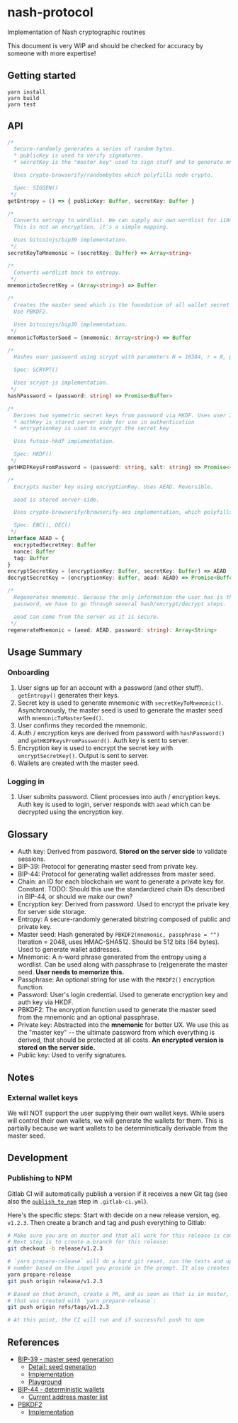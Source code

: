 # nash-protocol

Implementation of Nash cryptographic routines

This document is very WIP and should be checked for accuracy by someone with more expertise!

## Getting started

    yarn install
    yarn build
    yarn test


## API

```typescript
/*
  Secure-randomly generates a series of random bytes.
  * publicKey is used to verify signatures.
  * secretKey is the "master key" used to sign stuff and to generate mnemonic.

  Uses crypto-browserify/randombytes which polyfills node crypto.

  Spec: SIGGEN()
 */
getEntropy = () => { publicKey: Buffer, secretKey: Buffer }

/*
  Converts entropy to wordlist. We can supply our own wordlist for i18n.
  This is not an encryption, it's a simple mapping.

  Uses bitcoinjs/bip39 implementation.
 */
secretKeyToMnemonic = (secretKey: Buffer) => Array<string>

/*
  Converts wordlist back to entropy.
 */
mnemonictoSecretKey = (Array<string>) => Buffer

/*
  Creates the master seed which is the foundation of all wallet secret keys.
  Use PBKDF2.

  Uses bitcoinjs/bip39 implementation.
 */
mnemonicToMasterSeed = (mnemonic: Array<string>) => Buffer

/*
  Hashes user password using scrypt with parameters N = 16384, r = 8, p = 1.

  Spec: SCRYPT()

  Uses scrypt-js implementation.
 */
hashPassword = (password: string) => Promise<Buffer>

/*
  Derives two symmetric secret keys from password via HKDF. Uses user ID as salt.
  * authKey is stored server side for use in authentication
  * encryptionKey is used to encrypt the secret key

  Uses futoin-hkdf implementation.

  Spec: HKDF()
 */
getHKDFKeysFromPassword = (password: string, salt: string) => Promise<{ authKey: Buffer, encryptionKey: Buffer }>

/*
  Encrypts master key using encryptionKey. Uses AEAD. Reversible.

  aead is stored server-side.

  Uses crypto-browserify/browserify-aes implementation, which polyfills Node `crypto`.

  Spec: ENC(), DEC()
 */
interface AEAD = {
  encryptedSecretKey: Buffer
  nonce: Buffer
  tag: Buffer
}
encryptSecretKey = (encryptionKey: Buffer, secretKey: Buffer) => AEAD
decryptSecretKey = (encryptionKey: Buffer, aead: AEAD) => Promise<Buffer>

/*
  Regenerates mnemonic. Because the only information the user has is their
  password, we have to go through several hash/encrypt/decrypt steps.

  aead can come from the server as it is secure.
 */
regenerateMnemonic = (aead: AEAD, password: string): Array<String>
```

## Usage Summary

### Onboarding

1. User signs up for an account with a password (and other stuff). `getEntropy()` generates their keys.
2. Secret key is used to generate mnemonic with `secretKeyToMnemonic()`. Asynchronously, the master seed is used to generate the master seed with `mnemonicToMasterSeed()`.
3. User confirms they recorded the mnemonic.
4. Auth / encryption keys are derived from password with `hashPassword()` and `getHKDFKeysFromPassword()`. Auth key is sent to server.
5. Encryption key is used to encrypt the secret key with `encryptSecretKey()`. Output is sent to server.
6. Wallets are created with the master seed.

### Logging in

1. User submits password. Client processes into auth / encryption keys. Auth key is used to login, server responds with `aead` which can be decrypted using the encryption key.

## Glossary

- Auth key: Derived from password. **Stored on the server side** to validate sessions.
- BIP-39: Protocol for generating master seed from private key.
- BIP-44: Protocol for generating wallet addresses from master seed.
- Chain: an ID for each blockchain we want to generate a private key for. Constant. TODO: Should this use the standardized chain IDs described in BIP-44, or should we make our own?
- Encryption key: Derived from password. Used to encrypt the private key for server side storage.
- Entropy: A secure-randomly generated bitstring composed of public and private key.
- Master seed: Hash generated by `PBKDF2(mnemonic, passphrase = "")` Iteration = 2048, uses HMAC-SHA512. Should be 512 bits (64 bytes). Used to generate wallet addresses.
- Mnemonic: A n-word phrase generated from the entropy using a wordlist. Can be used along with passphrase to (re)generate the master seed. **User needs to memorize this.**
- Passphrase: An optional string for use with the `PBKDF2()` encryption function.
- Password: User's login credential. Used to generate encryption key and auth key via HKDF.
- PBKDF2: The encryption function used to generate the master seed from the mnemonic and an optional passphrase.
- Private key: Abstracted into the **mnemonic** for better UX. We use this as the "master key" -- the ultimate password from which everything is derived, that should be protected at all costs. **An encrypted version is stored on the server side.**
- Public key: Used to verify signatures.

## Notes

### External wallet keys

We will NOT support the user supplying their own wallet keys. While users will control their own wallets, we will generate the wallets for them. This is partially because we want wallets to be deterministically derivable from the master seed.

## Development

### Publishing to NPM

Gitlab CI will automatically publish a version if it receives a new Git tag (see also the [`publish_to_npm`](https://gitlab.com/nash-io/frontend/nash-protocol/blob/master/.gitlab-ci.yml#L29) step in `.gitlab-ci.yml`).

Here's the specific steps: Start with decide on a new release version, eg. `v1.2.3`. Then create a branch and tag and push everything to Gitlab:

```sh
# Make sure you are on master and that all work for this release is committed and merged.
# Next step is to create a branch for this release:
git checkout -b release/v1.2.3

# `yarn prepare-release` will do a hard git reset, run the tests and update the version
# number based on the input you provide in the prompt. It also creates a git tag.
yarn prepare-release
git push origin release/v1.2.3

# Based on that branch, create a PR, and as soon as that is in master, push the tag
# that was created with `yarn prepare-release`:
git push origin refs/tags/v1.2.3

# At this point, the CI will run and if successful push to npm
```

## References

- [BIP-39 - master seed generation](https://github.com/bitcoin/bips/blob/master/bip-0039.mediawiki)
  - [Detail: seed generation](https://github.com/bitcoin/bips/blob/master/bip-0039.mediawiki#from-mnemonic-to-seed)
  - [Implementation](https://github.com/bitcoinjs/bip39)
  - [Playground](https://iancoleman.io/bip39/)
- [BIP-44 - deterministic wallets](https://github.com/bitcoin/bips/blob/master/bip-0044.mediawiki)
  - [Current address master list](https://github.com/satoshilabs/slips/blob/master/slip-0044.md)
- [PBKDF2](https://en.wikipedia.org/wiki/PBKDF2)
  - [Implementation](https://github.com/crypto-browserify/pbkdf2)
